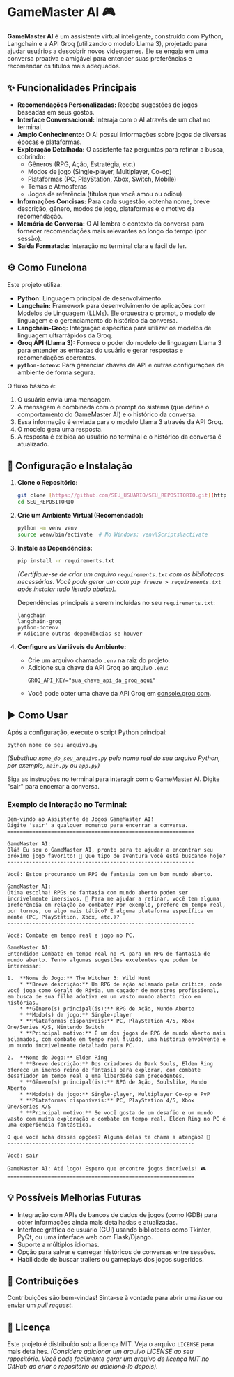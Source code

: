 # GameMaster AI 🎮

**GameMaster AI** é um assistente virtual inteligente, construído com Python, Langchain e a API Groq (utilizando o modelo Llama 3), projetado para ajudar usuários a descobrir novos videogames. Ele se engaja em uma conversa proativa e amigável para entender suas preferências e recomendar os títulos mais adequados.

## ✨ Funcionalidades Principais

* **Recomendações Personalizadas:** Receba sugestões de jogos baseadas em seus gostos.
* **Interface Conversacional:** Interaja com o AI através de um chat no terminal.
* **Amplo Conhecimento:** O AI possui informações sobre jogos de diversas épocas e plataformas.
* **Exploração Detalhada:** O assistente faz perguntas para refinar a busca, cobrindo:
    * Gêneros (RPG, Ação, Estratégia, etc.)
    * Modos de jogo (Single-player, Multiplayer, Co-op)
    * Plataformas (PC, PlayStation, Xbox, Switch, Mobile)
    * Temas e Atmosferas
    * Jogos de referência (títulos que você amou ou odiou)
* **Informações Concisas:** Para cada sugestão, obtenha nome, breve descrição, gênero, modos de jogo, plataformas e o motivo da recomendação.
* **Memória de Conversa:** O AI lembra o contexto da conversa para fornecer recomendações mais relevantes ao longo do tempo (por sessão).
* **Saída Formatada:** Interação no terminal clara e fácil de ler.

## ⚙️ Como Funciona

Este projeto utiliza:

* **Python:** Linguagem principal de desenvolvimento.
* **Langchain:** Framework para desenvolvimento de aplicações com Modelos de Linguagem (LLMs). Ele orquestra o prompt, o modelo de linguagem e o gerenciamento do histórico da conversa.
* **Langchain-Groq:** Integração específica para utilizar os modelos de linguagem ultrarrápidos da Groq.
* **Groq API (Llama 3):** Fornece o poder do modelo de linguagem Llama 3 para entender as entradas do usuário e gerar respostas e recomendações coerentes.
* **`python-dotenv`:** Para gerenciar chaves de API e outras configurações de ambiente de forma segura.

O fluxo básico é:
1.  O usuário envia uma mensagem.
2.  A mensagem é combinada com o prompt do sistema (que define o comportamento do GameMaster AI) e o histórico da conversa.
3.  Essa informação é enviada para o modelo Llama 3 através da API Groq.
4.  O modelo gera uma resposta.
5.  A resposta é exibida ao usuário no terminal e o histórico da conversa é atualizado.

## 🚀 Configuração e Instalação

1.  **Clone o Repositório:**
    ```bash
    git clone [https://github.com/SEU_USUARIO/SEU_REPOSITORIO.git](https://github.com/SEU_USUARIO/SEU_REPOSITORIO.git)
    cd SEU_REPOSITORIO
    ```

2.  **Crie um Ambiente Virtual (Recomendado):**
    ```bash
    python -m venv venv
    source venv/bin/activate  # No Windows: venv\Scripts\activate
    ```

3.  **Instale as Dependências:**
    ```bash
    pip install -r requirements.txt
    ```
    *(Certifique-se de criar um arquivo `requirements.txt` com as bibliotecas necessárias. Você pode gerar um com `pip freeze > requirements.txt` após instalar tudo listado abaixo).*

    Dependências principais a serem incluídas no seu `requirements.txt`:
    ```
    langchain
    langchain-groq
    python-dotenv
    # Adicione outras dependências se houver
    ```

4.  **Configure as Variáveis de Ambiente:**
    * Crie um arquivo chamado `.env` na raiz do projeto.
    * Adicione sua chave da API Groq ao arquivo `.env`:
        ```env
        GROQ_API_KEY="sua_chave_api_da_groq_aqui"
        ```
    * Você pode obter uma chave da API Groq em [console.groq.com](https://console.groq.com/).

## ▶️ Como Usar

Após a configuração, execute o script Python principal:

```bash
python nome_do_seu_arquivo.py
```
*(Substitua `nome_do_seu_arquivo.py` pelo nome real do seu arquivo Python, por exemplo, `main.py` ou `app.py`)*

Siga as instruções no terminal para interagir com o GameMaster AI. Digite "sair" para encerrar a conversa.

### Exemplo de Interação no Terminal:

```
Bem-vindo ao Assistente de Jogos GameMaster AI!
Digite 'sair' a qualquer momento para encerrar a conversa.
============================================================

GameMaster AI:
Olá! Eu sou o GameMaster AI, pronto para te ajudar a encontrar seu próximo jogo favorito! 🚀 Que tipo de aventura você está buscando hoje?
------------------------------------------------------------

Você: Estou procurando um RPG de fantasia com um bom mundo aberto.

GameMaster AI:
Ótima escolha! RPGs de fantasia com mundo aberto podem ser incrivelmente imersivos. 🤩 Para me ajudar a refinar, você tem alguma preferência em relação ao combate? Por exemplo, prefere em tempo real, por turnos, ou algo mais tático? E alguma plataforma específica em mente (PC, PlayStation, Xbox, etc.)?
------------------------------------------------------------

Você: Combate em tempo real e jogo no PC.

GameMaster AI:
Entendido! Combate em tempo real no PC para um RPG de fantasia de mundo aberto. Tenho algumas sugestões excelentes que podem te interessar:

1.  **Nome do Jogo:** The Witcher 3: Wild Hunt
    * **Breve descrição:** Um RPG de ação aclamado pela crítica, onde você joga como Geralt de Rivia, um caçador de monstros profissional, em busca de sua filha adotiva em um vasto mundo aberto rico em histórias.
    * **Gênero(s) principal(is):** RPG de Ação, Mundo Aberto
    * **Modo(s) de jogo:** Single-player
    * **Plataformas disponíveis:** PC, PlayStation 4/5, Xbox One/Series X/S, Nintendo Switch
    * **Principal motivo:** É um dos jogos de RPG de mundo aberto mais aclamados, com combate em tempo real fluido, uma história envolvente e um mundo incrivelmente detalhado para PC.

2.  **Nome do Jogo:** Elden Ring
    * **Breve descrição:** Dos criadores de Dark Souls, Elden Ring oferece um imenso reino de fantasia para explorar, com combate desafiador em tempo real e uma liberdade sem precedentes.
    * **Gênero(s) principal(is):** RPG de Ação, Soulslike, Mundo Aberto
    * **Modo(s) de jogo:** Single-player, Multiplayer Co-op e PvP
    * **Plataformas disponíveis:** PC, PlayStation 4/5, Xbox One/Series X/S
    * **Principal motivo:** Se você gosta de um desafio e um mundo vasto com muita exploração e combate em tempo real, Elden Ring no PC é uma experiência fantástica.

O que você acha dessas opções? Alguma delas te chama a atenção? 🤔
------------------------------------------------------------

Você: sair

GameMaster AI: Até logo! Espero que encontre jogos incríveis! 🎮
============================================================
```

## 💡 Possíveis Melhorias Futuras

* Integração com APIs de bancos de dados de jogos (como IGDB) para obter informações ainda mais detalhadas e atualizadas.
* Interface gráfica de usuário (GUI) usando bibliotecas como Tkinter, PyQt, ou uma interface web com Flask/Django.
* Suporte a múltiplos idiomas.
* Opção para salvar e carregar históricos de conversas entre sessões.
* Habilidade de buscar trailers ou gameplays dos jogos sugeridos.

## 🤝 Contribuições

Contribuições são bem-vindas! Sinta-se à vontade para abrir uma *issue* ou enviar um *pull request*.

## 📄 Licença

Este projeto é distribuído sob a licença MIT. Veja o arquivo `LICENSE` para mais detalhes.
*(Considere adicionar um arquivo LICENSE ao seu repositório. Você pode facilmente gerar um arquivo de licença MIT no GitHub ao criar o repositório ou adicioná-lo depois).*

